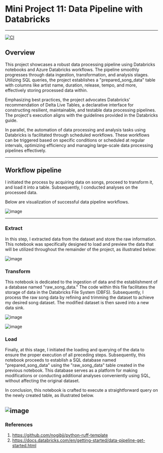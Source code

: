 # Mini Project 11: Data Pipeline with Databricks 

---

[![CI](https://github.com/nogibjj/IDS706Mini11/actions/workflows/actions.yml/badge.svg)](https://github.com/nogibjj/IDS706Mini11/actions/workflows/actions.yml)
## **Overview**

This project showcases a robust data processing pipeline using Databricks notebooks and Azure Databricks workflows. The pipeline smoothly progresses through data ingestion, transformation, and analysis stages. Utilizing SQL queries, the project establishes a "prepared_song_data" table with columns like artist name, duration, release, tempo, and more, effectively storing processed data within.

Emphasizing best practices, the project advocates Databricks' recommendation of Delta Live Tables, a declarative interface for constructing resilient, maintainable, and testable data processing pipelines. The project's execution aligns with the guidelines provided in the Databricks guide.

In parallel, the automation of data processing and analysis tasks using Databricks is facilitated through scheduled workflows. These workflows can be triggered based on specific conditions or scheduled at regular intervals, optimizing efficiency and managing large-scale data processing pipelines effectively.


---

## **Workflow pipeline**

I initiated the process by acquiring data on songs, proceed to transform it, and load it into a table. Subsequently, I conducted analyses on the processed data.

Below are visualization of successful data pipeline workflows.

![image](https://github.com/nogibjj/IDS706Mini11/assets/141780408/735f5441-c2d4-4259-9b42-fd4c3896b82f)


---

### **Extract**

In this step, I extracted data from the dataset and store the raw information. This notebook was specifically designed to load and preview the data that will be utilized throughout the remainder of the project, as illustrated below:

![image](https://github.com/nogibjj/IDS706Mini11/assets/141780408/7eb4c961-d428-4692-bd00-558a680d9dc2)


### **Transform**

This notebook is dedicated to the ingestion of data and the establishment of a database named "raw_song_data." The code within this file facilitates the storage of data in the Databricks File System (DBFS).
Subsequently, I process the raw song data by refining and trimming the dataset to achieve my desired song dataset. The modified dataset is then saved into a new data sink.

![image](https://github.com/nogibjj/IDS706Mini11/assets/141780408/d6e31856-ef36-4a3b-9c3e-5a0cd0b8736d)

![image](https://github.com/nogibjj/IDS706Mini11/assets/141780408/10926e26-3ba5-449b-afd1-6e5b025b01dc)


### **Load**

Finally, at this stage, I initiated the loading and querying of the data to ensure the proper execution of all preceding steps. Subsequently, this notebook proceeds to establish a SQL database named "prepared_song_data" using the "raw_song_data" table created in the previous notebook. This database serves as a platform for making modifications or conducting additional analyses conveniently using SQL, without affecting the original dataset.

In conclusion, this notebook is crafted to execute a straightforward query on the newly created table, as illustrated below.

![image](https://github.com/nogibjj/IDS706Mini11/assets/141780408/f9215822-6d36-4dc9-a227-213241828661)
---

### **References**
1. https://github.com/nogibjj/python-ruff-template
1. https://docs.databricks.com/en/getting-started/data-pipeline-get-started.html
